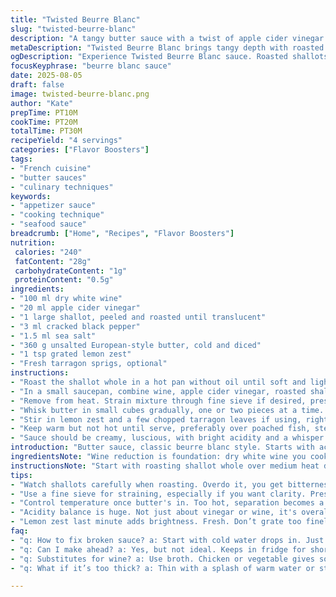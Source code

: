 ```yaml
---
title: "Twisted Beurre Blanc"
slug: "twisted-beurre-blanc"
description: "A tangy butter sauce with a twist of apple cider vinegar and shallots roasted for depth. Gradual butter incorporation over gentle heat, yielding a creamy, silky finish. Variations in acidity and subtle aromatics. Adaptable for fish, shellfish or roasted vegetables. Technique driven with warnings on temperature and separation risks."
metaDescription: "Twisted Beurre Blanc brings tangy depth with roasted shallots and apple cider vinegar. A creamy butter sauce for seafood or veggies."
ogDescription: "Experience Twisted Beurre Blanc sauce. Roasted shallots and cool butter create a silky texture perfect for fish or grilled vegetables."
focusKeyphrase: "beurre blanc sauce"
date: 2025-08-05
draft: false
image: twisted-beurre-blanc.png
author: "Kate"
prepTime: PT10M
cookTime: PT20M
totalTime: PT30M
recipeYield: "4 servings"
categories: ["Flavor Boosters"]
tags:
- "French cuisine"
- "butter sauces"
- "culinary techniques"
keywords:
- "appetizer sauce"
- "cooking technique"
- "seafood sauce"
breadcrumb: ["Home", "Recipes", "Flavor Boosters"]
nutrition: 
 calories: "240"
 fatContent: "28g"
 carbohydrateContent: "1g"
 proteinContent: "0.5g"
ingredients:
- "100 ml dry white wine"
- "20 ml apple cider vinegar"
- "1 large shallot, peeled and roasted until translucent"
- "3 ml cracked black pepper"
- "1.5 ml sea salt"
- "360 g unsalted European-style butter, cold and diced"
- "1 tsp grated lemon zest"
- "Fresh tarragon sprigs, optional"
instructions:
- "Roast the shallot whole in a hot pan without oil until soft and lightly browned, approximately 5 to 7 minutes. This deepens flavor beyond raw shallot sharpness."
- "In a small saucepan, combine wine, apple cider vinegar, roasted shallot, cracked pepper, and salt. Bring to a gentle boil then reduce to low heat. Let reduce steadily, swirling occasionally. Watch for when liquid nearly evaporates to 1 to 2 tablespoons. This step concentrates acidity and flavor without burning solids."
- "Remove from heat. Strain mixture through fine sieve if desired, pressing out all juices from the shallot to clarify sauce. Return liquid to a very low flame. Off the heat if butter addition is too quick—temperature control is key here."
- "Whisk butter in small cubes gradually, one or two pieces at a time. Pay attention to texture shift: sauce thickens, becomes shiny and coats the back of a spoon. Too fast or too hot causes separation. If broken, fix with a spoonful of cold water or start with iced butter cubes."
- "Stir in lemon zest and a few chopped tarragon leaves if using, right at the end for freshness and herbaceous lift."
- "Keep warm but not hot until serve, preferably over poached fish, steamed clams, or grilled veggies."
- "Sauce should be creamy, luscious, with bright acidity and a whisper of roasted sweetness. No graininess. No greasy puddles."
introduction: "Butter sauce, classic beurre blanc style. Starts with acidity reduction — wine, vinegar plus shallots. But roasted shallots bring caramel depth. You need to watch reduction times carefully: too quick, you lose flavor complexity; too slow, you risk burning solids. Butter piece-by-piece into warm, not boiling liquid. Temperature control—non negotiable. Slow whisking to coax emulsification. Start with cold diced butter to prevent sauce breakage—don't dump hot cubes all at once. Adding herbs last keeps bright punch without overshadowing the sauce. Silent kitchen symphony — gentle simmer, whisk rhythm, buttery napkins on fish. Forget exact times; read texture, sheen, mouthfeel. Thickened, glowing, luxe, with citrus pop from lemon zest. Done right, it holds and recovers easily if it tempers off heat. Not foolproof but worth the attention."
ingredientsNote: "Wine reduction is foundation: dry white wine you cook down intensifies flavor and acidity. Apple cider vinegar stands in for classic white wine vinegar here, giving fruity tang, less harsh but assertive enough. Roasting shallots mellows harsh onion bite and creates deeper aroma, be careful not to char or burn—brown caramelization is different. Butter choice affects final mouthfeel. European or cultured butters have higher fat - silkier sauce. Keep butter cold and dice into small cubes for consistent melting and better control. Use fresh cracked black pepper for its progressive heat and texture. Lemon zest brightens without overpowering. Optional fresh tarragon adds herbal complexity paired well with seafood but omit if favoring pure simplicity."
instructionsNote: "Start with roasting shallot whole over medium heat dry pan until translucent and lightly browned — 5 to 7 minutes. Watch carefully, no black edges, just softened, aromatic bits. Combine with wine and vinegar, bring to gentle boil then low simmer. Reduce to about two tablespoons volume, swirl pan, do not stir aggressively. Strain if you want clean sauce, pressing shallot to extract essence. Return to stove on very low heat. Off heat during butter addition to avoid overheating. Butter cubes go in one or two at a time, whisking constantly to integrate completely before adding more. Sauce must never boil after butter addition. If buttery bits refuse to blend, lower heat or break can be fixed by whisking in cold water drops or starting over with cooler butter. Final touch: stir in lemon zest and optional tarragon right at end—adds lift and herbal freshness. Keep warm over very low burner, or briefly rewarm with care if cooled down."
tips:
- "Watch shallots carefully when roasting. Overdo it, you get bitterness instead of depth. A dry pan, medium heat. No oil. Gently toast; aim for translucent."
- "Use a fine sieve for straining, especially if you want clarity. Press shallots. This gives you concentrated flavor without textures you don't want. Straining matters."
- "Control temperature once butter's in. Too hot, separation becomes a problem. Off heat? Yes, better for butter. Cool cubes in — one at a time. Keep whisking."
- "Acidity balance is huge. Not just about vinegar or wine, it's overall flavor alignment. Too much can overpower. Play around with ratios for your preferred taste."
- "Lemon zest last minute adds brightness. Fresh. Don’t grate too finely. This can overpower the sauce. Just a bit for lift, keep it balanced with heavier elements."
faq:
- "q: How to fix broken sauce? a: Start with cold water drops in. Just a spoon at a time, and whisk. Add slowly. If that fails, colder butter might help."
- "q: Can I make ahead? a: Yes, but not ideal. Keeps in fridge for short time. Rewarm gently. Don't overheat. Too much heat, sauce can break."
- "q: Substitutes for wine? a: Use broth. Chicken or vegetable gives some depth. White wine vinegar? Adds tang but not the same. Keep balance in mind."
- "q: What if it’s too thick? a: Thin with a splash of warm water or stock. Blend well after adding. Fix texture. Don’t go overboard though."

---
```

